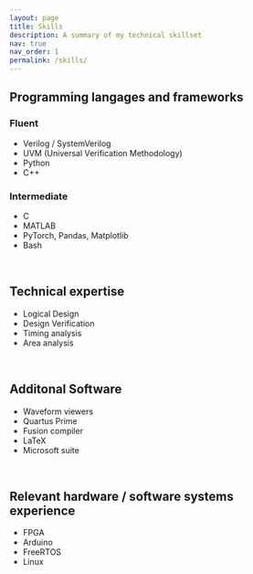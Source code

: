 ```yaml
---
layout: page
title: Skills
description: A summary of my technical skillset
nav: true
nav_order: 1
permalink: /skills/
---
```


## Programming langages and frameworks

### Fluent
- Verilog / SystemVerilog
- UVM (Universal Verification Methodology)
- Python
- C++

### Intermediate
- C
- MATLAB
- PyTorch, Pandas, Matplotlib
- Bash

&nbsp;

## Technical expertise
- Logical Design
- Design Verification
- Timing analysis
- Area analysis

&nbsp;

## Additonal Software
- Waveform viewers
- Quartus Prime
- Fusion compiler
- LaTeX
- Microsoft suite
  
&nbsp;

## Relevant hardware / software systems experience
- FPGA
- Arduino
- FreeRTOS
- Linux

